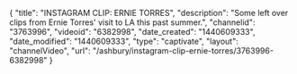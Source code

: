 {
    "title": "INSTAGRAM CLIP: ERNIE TORRES",
    "description": "Some left over clips from Ernie Torres' visit to LA this past summer.",
    "channelid": "3763996",
    "videoid": "6382998",
    "date_created": "1440609333",
    "date_modified": "1440609333",
    "type": "captivate",
    "layout": "channelVideo",
    "url": "\/ashbury\/instagram-clip-ernie-torres\/3763996-6382998"
}
